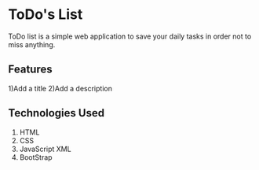 # ToDo's List

ToDo list is a simple web application to save your daily tasks in order not to miss anything.

## Features

1)Add a title
2)Add a description

## Technologies Used
1) HTML
2) CSS
3) JavaScript XML
4) BootStrap


